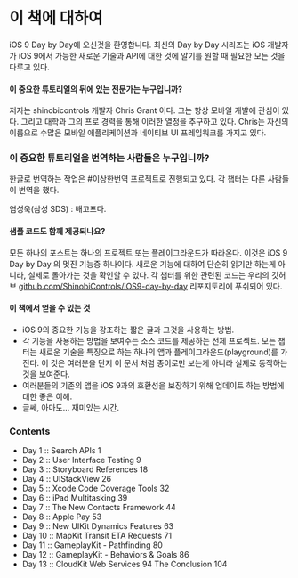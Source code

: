# 이 책에 대하여

iOS 9 Day by Day에 오신것을 환영합니다. 최신의 Day by Day 시리즈는 iOS 개발자가 iOS 9에서 가능한 새로운 기술과 API에 대한 것에 알기를 원할 때 필요한 모든 것을 다루고 있다.

#### 이 중요한 튜토리얼의 뒤에 있는 전문가는 누구입니까?

저자는 shinobicontrols 개발자 Chris Grant 이다. 그는 항상 모바일 개발에 관심이 있다. 그리고 대학과 그의 프로 경력을 통해 이러한 열정을 추구하고 있다. Chris는 자신의 이름으로 수많은 모바일 애플리케이션과 네이티브 UI 프레임워크를 가지고 있다.

### 이 중요한 튜토리얼을 번역하는 사람들은 누구입니까?

한글로 번역하는 작업은 #이상한번역 프로젝트로 진행되고 있다. 각 챕터는 다른 사람들이 번역을 했다.

염성욱(삼성 SDS) : 배고프다.

#### 샘플 코드도 함께 제공되나요?

모든 하나의 포스트는 하나의 프로젝트 또는 플레이그라운드가 따라온다. 이것은 iOS 9 Day by Day 의 멋진 기능중 하나이다. 새로운 기능에 대하여 단순히 읽기만 하는게 아니라, 실제로 돌아가는 것을 확인할 수 있다. 각 챕터를 위한 관련된 코드는 우리의 깃허브 [github.com/ShinobiControls/iOS9-day-by-day](https://github.com/ShinobiControls/iOS9-day-by-day/) 리포지토리에 푸쉬되어 있다.

#### 이 책에서 얻을 수 있는 것

- iOS 9의 중요한 기능을 강조하는 짧은 글과 그것을 사용하는 방법.
- 각 기능을 사용하는 방법을 보여주는 소스 코드를 제공하는 전체 프로젝트. 모든 챕터는 새로운 기술을 특징으로 하는 하나의 앱과 플레이그라운드(playground)를 가진다. 이 것은 여러분을 단지 이 문서 처럼 종이로만 보는게 아니라 실제로 동작하는 것을 보여준다.
- 여러분들의 기존의 앱을 iOS 9과의 호환성을 보장하기 위해 업데이트 하는 방법에 대한 좋은 이해.
- 글쎄, 아마도... 재미있는 시간.

### Contents

- Day 1 :: Search APIs 1
- Day 2 :: User Interface Testing 9
- Day 3 :: Storyboard References 18
- Day 4 :: UIStackView 26
- Day 5 :: Xcode Code Coverage Tools 32
- Day 6 :: iPad Multitasking 39
- Day 7 :: The New Contacts Framework 44
- Day 8 :: Apple Pay 53
- Day 9 :: New UIKit Dynamics Features 63
- Day 10 :: MapKit Transit ETA Requests 71
- Day 11 :: GameplayKit - Pathfinding 80
- Day 12 :: GameplayKit - Behaviors & Goals 86
- Day 13 :: CloudKit Web Services 94 The Conclusion 104
